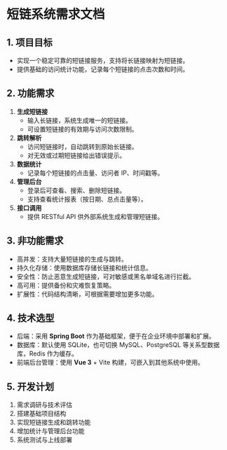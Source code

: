 # 短链系统需求文档

## 1. 项目目标
- 实现一个稳定可靠的短链接服务，支持将长链接映射为短链接。
- 提供基础的访问统计功能，记录每个短链接的点击次数和时间。

## 2. 功能需求
1. **生成短链接**
   - 输入长链接，系统生成唯一的短链接。
   - 可设置短链接的有效期与访问次数限制。
2. **跳转解析**
   - 访问短链接时，自动跳转到原始长链接。
   - 对无效或过期短链接给出错误提示。
3. **数据统计**
   - 记录每个短链接的点击量、访问者 IP、时间戳等。
4. **管理后台**
   - 登录后可查看、搜索、删除短链接。
   - 支持查看统计报表（按日期、总点击量等）。
5. **接口调用**
   - 提供 RESTful API 供外部系统生成和管理短链接。

## 3. 非功能需求
- 高并发：支持大量短链接的生成与跳转。
- 持久化存储：使用数据库存储长链接和统计信息。
- 安全性：防止恶意生成短链接，可对敏感或黑名单域名进行拦截。
- 高可用：提供备份和灾难恢复策略。
- 扩展性：代码结构清晰，可根据需要增加更多功能。

## 4. 技术选型
- 后端：采用 **Spring Boot** 作为基础框架，便于在企业环境中部署和扩展。
- 数据库：默认使用 SQLite，也可切换 MySQL、PostgreSQL 等关系型数据库，Redis 作为缓存。
- 前端后台管理：使用 **Vue 3** + Vite 构建，可嵌入到其他系统中使用。

## 5. 开发计划
1. 需求调研与技术评估
2. 搭建基础项目结构
3. 实现短链接生成和跳转功能
4. 增加统计与管理后台功能
5. 系统测试与上线部署

